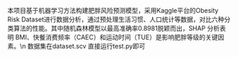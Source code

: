 本项目基于机器学习方法构建肥胖风险预测模型，采用Kaggle平台的Obesity Risk Dataset进行数据分析，通过预处理生活习惯、人口统计等数据，对比六种分类算法的性能。其中随机森林模型以最高准确率0.8981脱颖而出，SHAP 分析表明 BMI、快餐消费频率（CAEC）和运动时间（TUE）是影响肥胖等级的关键因素。\n
数据集在dataset.scv
直接运行test.py即可
